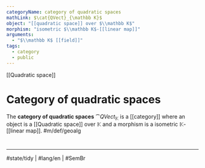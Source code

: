 ```yaml
---
categoryName: category of quadratic spaces
mathLink: $\cat{QVect}_{\mathbb K}$
object: "[[quadratic space]] over $\\mathbb K$"
morphism: "isometric $\\mathbb K$-[[linear map]]"
arguments:
  - "$\\mathbb K$ [[field]]"
tags:
  - category
  - public
---
```

[[Quadratic space]]
# Category of quadratic spaces

The **category of quadratic spaces** $\cat{QVect}_{\mathbb K}$ is a [[category]] where
an object is a [[Quadratic space]] over $\mathbb K$
and a morphism is a isometric $\mathbb K$-[[linear map]]. #m/def/geoalg 

#
---
#state/tidy | #lang/en | #SemBr
